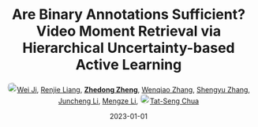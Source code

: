 ---
title: "Are Binary Annotations Sufficient? Video Moment Retrieval via Hierarchical Uncertainty-based Active Learning"
collection: publications
permalink: /publication/Are-Bina2023
date: 2023-01-01
doi: 
keywords: 
venue: 'CVPR'
paperurl: 'https://zdzheng.xyz/files/CVPR23-Ji.pdf'
code: 'https://github.com/renjie-liang/HUAL'
author: '<a href="https://zdzheng.xyz/authors/Wei-Ji" class="author"> <img src="https://zdzheng.xyz/files/wei-ji.jpeg" alt="Wei-Ji" style="border-radius: 50%; height:20px; width:20px">Wei Ji</a>, <a href="https://zdzheng.xyz/authors/Renjie-Liang" class="author">Renjie Liang</a>, <strong><a href="https://zdzheng.xyz/authors/Zhedong-Zheng" class="author">Zhedong Zheng</a></strong>, <a href="https://zdzheng.xyz/authors/Wenqiao-Zhang" class="author">Wenqiao Zhang</a>, <a href="https://zdzheng.xyz/authors/Shengyu-Zhang" class="author">Shengyu Zhang</a>, <a href="https://zdzheng.xyz/authors/Juncheng-Li" class="author">Juncheng Li</a>, <a href="https://zdzheng.xyz/authors/Mengze-Li" class="author">Mengze Li</a>, <a href="https://zdzheng.xyz/authors/Tat-Seng-Chua" class="author"> <img src="https://zdzheng.xyz/files/tat-seng-chua.jpeg" alt="Tat-Seng-Chua" style="border-radius: 50%; height:20px; width:20px">Tat-Seng Chua</a>'
sqlauthor: '[ {"@type": "Person","name": Wei Ji}, {"@type": "Person","name": Renjie Liang}, {"@type": "Person","name": Zhedong Zheng}, {"@type": "Person","name": Wenqiao Zhang}, {"@type": "Person","name": Shengyu Zhang}, {"@type": "Person","name": Juncheng Li}, {"@type": "Person","name": Mengze Li}, {"@type": "Person","name": Tat Seng Chua}, ]'
citation: ' Wei Ji,  Renjie Liang,  Zhedong Zheng,  Wenqiao Zhang,  Shengyu Zhang,  Juncheng Li,  Mengze Li,  Tat-Seng Chua, &quot;Are Binary Annotations Sufficient? Video Moment Retrieval via Hierarchical Uncertainty-based Active Learning.&quot; CVPR, 2023.'
pub_year: '2023'
bib: >
    @article{ji2023binary,<br>author = "Ji, Wei and Liang, Renjie and Zheng, Zhedong and Zhang, Wenqiao and Zhang, Shengyu and Li, Juncheng and Li, Mengze and Chua, Tat-Seng",<br>title = "Are Binary Annotations Sufficient? Video Moment Retrieval via Hierarchical Uncertainty-based Active Learning",<br>booktitle = "CVPR",<br>code = "https://github.com/renjie-liang/HUAL",<br>url = "https://zdzheng.xyz/files/CVPR23-Ji.pdf",<br>year = "2023"
    }

---